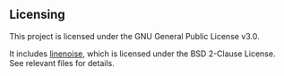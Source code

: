 ## Licensing

This project is licensed under the GNU General Public License v3.0.

It includes [linenoise](https://github.com/antirez/linenoise), which is licensed under the BSD 2-Clause License. See relevant files for details.
